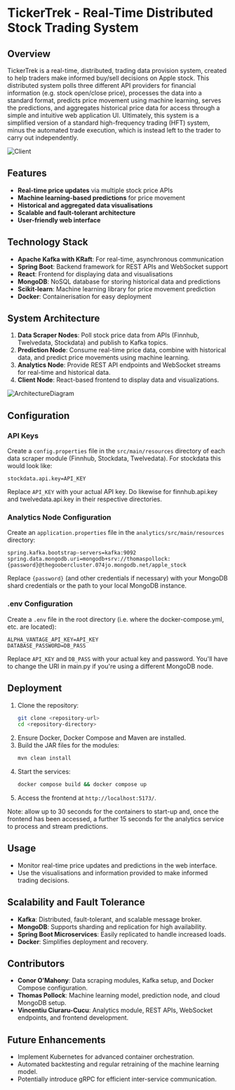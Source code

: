 # TickerTrek - Real-Time Distributed Stock Trading System

## Overview
TickerTrek is a real-time, distributed, trading data provision system, created to help traders make informed buy/sell decisions on Apple stock. This distributed system polls three different API providers for financial information (e.g. stock open/close price), processes the data into a standard format, predicts price movement using machine learning, serves the predictions, and aggregates historical price data for access through a simple and intuitive web application UI. Ultimately, this system is a simplified version of a standard high-frequency trading (HFT) system, minus the automated trade execution, which is instead left to the trader to carry out independently.

![Client](https://github.com/user-attachments/assets/b55e8433-fdfa-47d0-8145-3c0834ffb32e)

## Features
- **Real-time price updates** via multiple stock price APIs
- **Machine learning-based predictions** for price movement
- **Historical and aggregated data visualisations**
- **Scalable and fault-tolerant architecture**
- **User-friendly web interface**

## Technology Stack
- **Apache Kafka with KRaft**: For real-time, asynchronous communication
- **Spring Boot**: Backend framework for REST APIs and WebSocket support
- **React**: Frontend for displaying data and visualisations
- **MongoDB**: NoSQL database for storing historical data and predictions
- **Scikit-learn**: Machine learning library for price movement prediction
- **Docker**: Containerisation for easy deployment

## System Architecture
1. **Data Scraper Nodes**: Poll stock price data from APIs (Finnhub, Twelvedata, Stockdata) and publish to Kafka topics.
2. **Prediction Node**: Consume real-time price data, combine with historical data, and predict price movements using machine learning.
3. **Analytics Node**: Provide REST API endpoints and WebSocket streams for real-time and historical data.
4. **Client Node**: React-based frontend to display data and visualizations.

![ArchitectureDiagram](https://github.com/user-attachments/assets/f303c534-b40e-429c-b5bc-622cb8d3bc58)

## Configuration
### API Keys
Create a `config.properties` file in the `src/main/resources` directory of each data scraper module (Finnhub, Stockdata, Twelvedata). For stockdata this would look like:
```
stockdata.api.key=API_KEY
```
Replace `API_KEY` with your actual API key. Do likewise for finnhub.api.key and twelvedata.api.key in their respective directories.

### Analytics Node Configuration
Create an `application.properties` file in the `analytics/src/main/resources` directory:
```
spring.kafka.bootstrap-servers=kafka:9092
spring.data.mongodb.uri=mongodb+srv://thomaspollock:{password}@thegoobercluster.074jo.mongodb.net/apple_stock
```
Replace `{password}` (and other credentials if necessary) with your MongoDB shard credentials or the path to your local MongoDB instance.

### .env Configuration
Create a `.env` file in the root directory (i.e. where the docker-compose.yml, etc. are located):
```
ALPHA_VANTAGE_API_KEY=API_KEY
DATABASE_PASSWORD=DB_PASS
```
Replace `API_KEY` and `DB_PASS` with your actual key and password. You'll have to change the URI in main.py if you're using a different MongoDB node.

## Deployment
1. Clone the repository:
   ```bash
   git clone <repository-url>
   cd <repository-directory>
   ```
2. Ensure Docker, Docker Compose and Maven are installed.
3. Build the JAR files for the modules:
    ```bash
   mvn clean install
    ```
3. Start the services:
   ```bash
   docker compose build && docker compose up
   ```
4. Access the frontend at `http://localhost:5173/`.

Note: allow up to 30 seconds for the containers to start-up and, once the frontend has been accessed, a further 15 seconds for the analytics service to process and stream predictions.

## Usage
- Monitor real-time price updates and predictions in the web interface.
- Use the visualisations and information provided to make informed trading decisions.

## Scalability and Fault Tolerance
- **Kafka**: Distributed, fault-tolerant, and scalable message broker.
- **MongoDB**: Supports sharding and replication for high availability.
- **Spring Boot Microservices**: Easily replicated to handle increased loads.
- **Docker**: Simplifies deployment and recovery.

## Contributors
- **Conor O’Mahony**: Data scraping modules, Kafka setup, and Docker Compose configuration.
- **Thomas Pollock**: Machine learning model, prediction node, and cloud MongoDB setup.
- **Vincentiu Ciuraru-Cucu**: Analytics module, REST APIs, WebSocket endpoints, and frontend development.

## Future Enhancements
- Implement Kubernetes for advanced container orchestration.
- Automated backtesting and regular retraining of the machine learning model.
- Potentially introduce gRPC for efficient inter-service communication.

